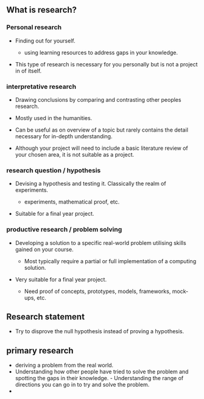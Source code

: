 ## What is research?

### Personal research

-	Finding out for yourself.
	-	using learning resources to address gaps in your knowledge.

-	This type of research is necessary for you personally but is not a project in of itself.

### interpretative research

-	Drawing conclusions by comparing and contrasting other peoples research.
-	Mostly used in the humanities.
-	Can be useful as on overview of a topic but rarely contains the detail necessary for in-depth understanding.

-	Although your project will need to include a basic literature review of your chosen area, it is not suitable as a project.

### research question / hypothesis

-	Devising a hypothesis and testing it. Classically the realm of experiments.
	-	experiments, mathematical proof, etc.

-	Suitable for a final year project.

### productive research / problem solving

-	Developing a solution to a specific real-world problem utilising skills gained on your course.
	-	Most typically require a partial or full implementation of a computing solution.

-	Very suitable for a final year project.
	-	Need proof of concepts, prototypes,  models, frameworks, mock-ups, etc.



## Research statement

-	Try to disprove the null hypothesis instead of proving a hypothesis.

## primary research

-	 deriving a problem from the real world.
-	 Understanding how other people have tried to solve the problem and spotting the gaps in their knowledge.
	-	 Understanding the range of directions you can go in to try and solve the problem.
-	 

